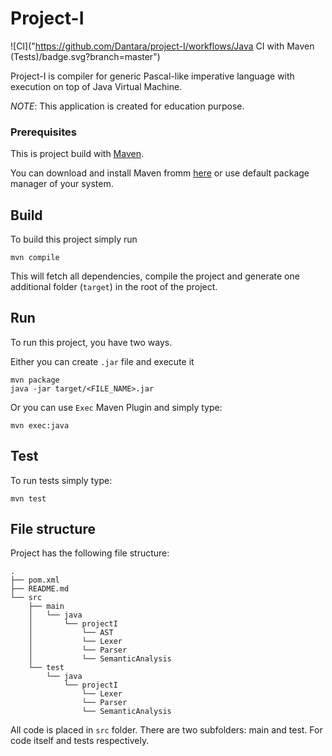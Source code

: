 # Project-I

![CI]("https://github.com/Dantara/project-I/workflows/Java CI with Maven (Tests)/badge.svg?branch=master")

Project-I is compiler for generic Pascal-like imperative language 
with execution on top of Java Virtual Machine. 

*NOTE*: This application is created for education purpose.

### Prerequisites

This is project build with [Maven](https://maven.apache.org/).

You can download and install Maven fromm [here](https://maven.apache.org/download.cgi)
or use default package manager of your system.

## Build

To build this project simply run

```
mvn compile
```

This will fetch all dependencies, compile the project and generate one additional 
folder (`target`) in the root of the project.

## Run

To run this project, you have two ways.

Either you can create `.jar` file and execute it

``` 
mvn package
java -jar target/<FILE_NAME>.jar
```

Or you can use `Exec` Maven Plugin and simply type:

``` 
mvn exec:java
```

## Test

To run tests simply type:

``` 
mvn test
```

## File structure

Project has the following file structure:

```
.
├── pom.xml
├── README.md
└── src
    ├── main
    │   └── java
    │       └── projectI
    │           └── AST
    │           └── Lexer
    │           └── Parser
    │           └── SemanticAnalysis
    └── test
        └── java
            └── projectI
                └── Lexer
                └── Parser
                └── SemanticAnalysis
```

All code is placed in `src` folder. There are two subfolders: main and test. 
For code itself and tests respectively.
